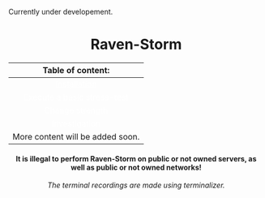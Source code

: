 Currently under developement.

# <center>Raven-Storm</center>

| Table of content: |
|:-----------------:|
| <a style="color: white;" href="https://taguar258.github.io/Raven-Storm/tutorial/installation/">Installation</a> |
| <a style="color: white;" href="https://taguar258.github.io/Raven-Storm/tutorial/basic1/">Execute a basic stress-test</a> |
| <a style="color: white;" href="https://taguar258.github.io/Raven-Storm/tutorial/basic2/">Change strength</a> |
| <a style="color: white;" href="https://taguar258.github.io/Raven-Storm/tutorial/basic3/">Investigation</a> |
| More content will be added soon. |

#### <center> It is illegal to perform Raven-Storm on public or not owned servers, as well as public or not owned networks! </center>



<center><i>The terminal recordings are made using terminalizer.</i></center>
